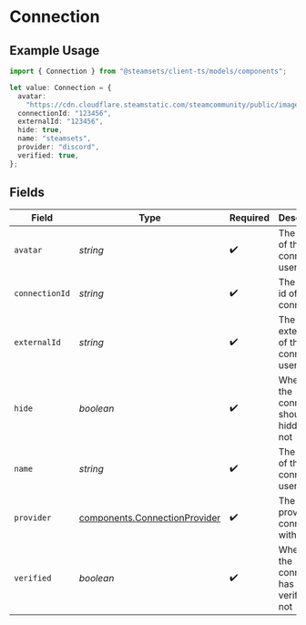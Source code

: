 # Connection

## Example Usage

```typescript
import { Connection } from "@steamsets/client-ts/models/components";

let value: Connection = {
  avatar:
    "https://cdn.cloudflare.steamstatic.com/steamcommunity/public/images/avatars/f1/f1a1d2c3d0c9d1e1f2f3f4f5f6f7f8f9.jpg",
  connectionId: "123456",
  externalId: "123456",
  hide: true,
  name: "steamsets",
  provider: "discord",
  verified: true,
};
```

## Fields

| Field                                                                                                               | Type                                                                                                                | Required                                                                                                            | Description                                                                                                         | Example                                                                                                             |
| ------------------------------------------------------------------------------------------------------------------- | ------------------------------------------------------------------------------------------------------------------- | ------------------------------------------------------------------------------------------------------------------- | ------------------------------------------------------------------------------------------------------------------- | ------------------------------------------------------------------------------------------------------------------- |
| `avatar`                                                                                                            | *string*                                                                                                            | :heavy_check_mark:                                                                                                  | The avatar of the connected user                                                                                    | https://cdn.cloudflare.steamstatic.com/steamcommunity/public/images/avatars/f1/f1a1d2c3d0c9d1e1f2f3f4f5f6f7f8f9.jpg |
| `connectionId`                                                                                                      | *string*                                                                                                            | :heavy_check_mark:                                                                                                  | The public id of the connection                                                                                     | 123456                                                                                                              |
| `externalId`                                                                                                        | *string*                                                                                                            | :heavy_check_mark:                                                                                                  | The external id of the connected user                                                                               | 123456                                                                                                              |
| `hide`                                                                                                              | *boolean*                                                                                                           | :heavy_check_mark:                                                                                                  | Whether the connection should be hidden or not                                                                      | true                                                                                                                |
| `name`                                                                                                              | *string*                                                                                                            | :heavy_check_mark:                                                                                                  | The name of the connected user                                                                                      | steamsets                                                                                                           |
| `provider`                                                                                                          | [components.ConnectionProvider](../../models/components/connectionprovider.md)                                      | :heavy_check_mark:                                                                                                  | The provider to connect with                                                                                        | discord                                                                                                             |
| `verified`                                                                                                          | *boolean*                                                                                                           | :heavy_check_mark:                                                                                                  | Whether the connection has been verified or not                                                                     | true                                                                                                                |
